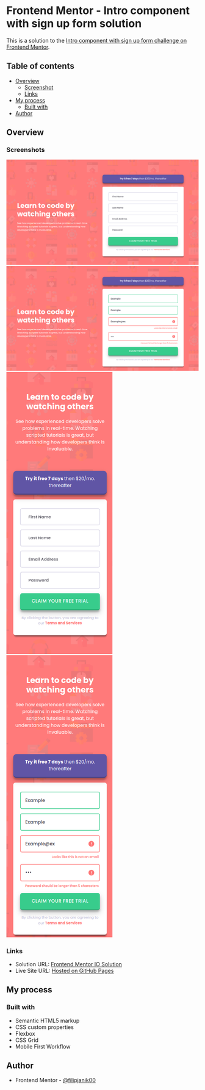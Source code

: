 # Frontend Mentor - Intro component with sign up form solution

This is a solution to the [Intro component with sign up form challenge on Frontend Mentor](https://www.frontendmentor.io/challenges/intro-component-with-signup-form-5cf91bd49edda32581d28fd1).

## Table of contents

- [Overview](#overview)
  - [Screenshot](#screenshot)
  - [Links](#links)
- [My process](#my-process)
  - [Built with](#built-with)
- [Author](#author)

## Overview

### Screenshots

![](./screenshots/desktop-preview.png)
![](./screenshots/desktop-active.png)
![](./screenshots/mobile-preview.png)
![](./screenshots/mobile-active.png)

### Links

- Solution URL: [Frontend Mentor IO Solution](https://www.frontendmentor.io/solutions/intro-signup-form-bOJdQBBiO8)
- Live Site URL: [Hosted on GitHub Pages](https://filipjanik00.github.io/intro-component-with-signup-form/)

## My process

### Built with

- Semantic HTML5 markup
- CSS custom properties
- Flexbox
- CSS Grid
- Mobile First Workflow

## Author

- Frontend Mentor - [@filipjanik00](https://www.frontendmentor.io/profile/filipjanik00)
